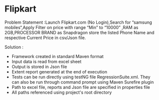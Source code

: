 # Flipkart
Problem Statement :Launch Flipkart.com (No Login),Search for “samsung mobiles“,Apply Filter on price with range “Min” to “10000” ,RAM as 2GB,PROCESSOR BRAND as Snapdragon
store the listed Phone Name and respective Current Price in csv/Json file.

Solution :
- Framework created in standard Maven format
- Input data is read from excel sheet
- Output is stored in Json file
- Extent report generated at the end of execution
- Tests can be run directly using testNG file RegressionSuite.xml. They can also be run through command prompt using Maven Surefire plugin
- Path to excel file, reports  and Json file are specified in properties file
- All paths referenced using project's root directory

